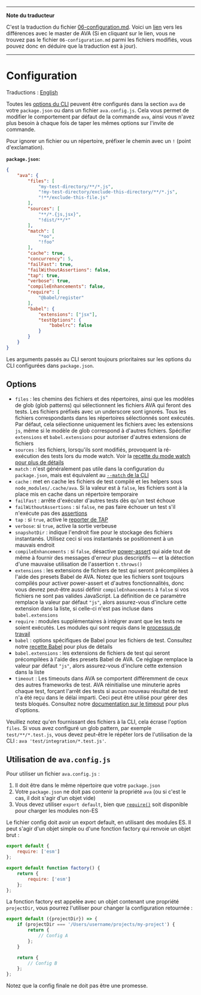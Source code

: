 ___
**Note du traducteur**

C'est la traduction du fichier [06-configuration.md](https://github.com/avajs/ava/blob/master/docs/06-configuration.md). Voici un [lien](https://github.com/avajs/ava/compare/1e3b072ab7aee9ce78d8faa774287902792fab90...master#diff-e314afbd72d4daaedf4d543da317ad58) vers les différences avec le master de AVA (Si en cliquant sur le lien, vous ne trouvez pas le fichier `06-configuration.md` parmi les fichiers modifiés, vous pouvez donc en déduire que la traduction est à jour).
___
# Configuration

Traductions : [English](https://github.com/avajs/ava/blob/master/docs/06-configuration.md)

Toutes les [options du CLI](./05-command-line.md) peuvent être configurés dans la section `ava` de votre `package.json` ou dans un fichier `ava.config.js`. Cela vous permet de modifier le comportement par défaut de la commande `ava`, ainsi vous n'avez plus besoin à chaque fois de taper les mêmes options sur l'invite de commande.

Pour ignorer un fichier ou un répertoire, préfixer le chemin avec un `!` (point d'exclamation).

**`package.json`:**

```json
{
	"ava": {
		"files": [
			"my-test-directory/**/*.js",
			"!my-test-directory/exclude-this-directory/**/*.js",
			"!**/exclude-this-file.js"
		],
		"sources": [
			"**/*.{js,jsx}",
			"!dist/**/*"
		],
		"match": [
			"*oo",
			"!foo"
		],
		"cache": true,
		"concurrency": 5,
		"failFast": true,
		"failWithoutAssertions": false,
		"tap": true,
		"verbose": true,
		"compileEnhancements": false,
		"require": [
			"@babel/register"
		],
		"babel": {
			"extensions": ["jsx"],
			"testOptions": {
				"babelrc": false
			}
		}
	}
}
```

Les arguments passés au CLI seront toujours prioritaires sur les options du CLI configurées dans `package.json`.

## Options

- `files` : les chemins des fichiers et des répertoires, ainsi que les modèles de glob (glob patterns) qui sélectionnent les fichiers AVA qui feront des tests. Les fichiers préfixés avec un underscore sont ignorés. Tous les fichiers correspondants dans les répertoires sélectionnés sont exécutés. Par défaut, cela sélectionne uniquement les fichiers avec les extensions `js`, même si le modèle de glob correspond à d'autres fichiers. Spécifier `extensions` et `babel.extensions` pour autoriser d'autres extensions de fichiers
- `sources` : les fichiers, lorsqu'ils sont modifiés, provoquent la ré-exécution des tests lors du mode watch. Voir la [recette du mode watch pour plus de détails](https://github.com/avajs/ava/blob/master/docs/recipes/watch-mode.md#les-fichiers-sources-et-les-fichiers-de-test)
- `match` : n'est généralement pas utile dans la configuration du `package.json`, mais est équivalent au [`--match` de la CLI](./05-command-line.md#exécution-de-tests-correspondants-à-des-titres)
- `cache` : met en cache les fichiers de test compilé et les helpers sous `node_modules/.cache/ava`. Si la valeur est à `false`, les fichiers sont à la place mis en cache dans un répertoire temporaire
- `failFast` : arrête d'exécuter d'autres tests dès qu'un test échoue
- `failWithoutAssertions` : si `false`, ne pas faire échouer un test s'il n'exécute pas des [assertions](./03-assertions.md)
- `tap` : si `true`, active le [reporter de TAP](./05-command-line.md#reporter-de-tap)
- `verbose`: si `true`, active la sortie verbeuse
- `snapshotDir` : indique l'endroit fixe pour le stockage des fichiers instantanés. Utilisez ceci si vos instantanés se positionnent à un mauvais endroit
- `compileEnhancements` : si `false`, désactive [power-assert](https://github.com/power-assert-js/power-assert) qui aide tout de même à fournir des messages d'erreur plus descriptifs — et la détection d'une mauvaise utilisation de l'assertion `t.throws()`
- `extensions` : les extensions de fichiers de test qui seront précompilées à l'aide des presets Babel de AVA. Notez que les fichiers sont toujours compilés pour activer power-assert et d'autres fonctionnalités, donc vous devrez peut-être aussi définir `compileEnhancements` à `false` si vos fichiers ne sont pas valides JavaScript. La définition de ce paramètre remplace la valeur par défaut `"js"`, alors assurez-vous d'inclure cette extension dans la liste, si celle-ci n'est pas incluse dans `babel.extensions`
- `require` : modules supplémentaires à intégrer avant que les tests ne soient exécutés. Les modules qui sont requis dans le [processus de travail](./01-writing-tests.md#isolement-du-processus)
- `babel` : options spécifiques de Babel pour les fichiers de test. Consultez notre [recette Babel](./recipes/babel.md#configuration-de-babel) pour plus de détails
- `babel.extensions` : les extensions de fichiers de test qui seront précompilées à l'aide des presets Babel de AVA. Ce réglage remplace la valeur par défaut `"js"`, alors assurez-vous d'inclure cette extension dans la liste
- `timeout` : Les timeouts dans AVA se comportent différemment de ceux des autres frameworks de test. AVA réinitialise une minuterie après chaque test, forçant l'arrêt des tests si aucun nouveau résultat de test n'a été reçu dans le délai imparti. Ceci peut être utilisé pour gérer des tests bloqués. Consultez notre [documentation sur le timeout](./07-test-timeouts.md) pour plus d'options.

Veuillez notez qu'en fournissant des fichiers à la CLI, cela écrase l'option `files`. Si vous avez configuré un glob pattern, par exemple `test/**/*.test.js`, vous devez peut-être le répéter lors de l'utilisation de la CLI : `ava 'test/integration/*.test.js'`.

## Utilisation de `ava.config.js`

Pour utiliser un fichier `ava.config.js` :

1. Il doit être dans le même répertoire que votre `package.json`
2. Votre `package.json` ne doit pas contenir la propriété `ava` (ou si c'est le cas, il doit s'agir d'un objet vide)
3. Vous devez utiliser `export default`, bien que [`require()`](https://nodejs.org/api/modules.html#modules_require_id) soit disponible pour charger les modules non-ES

Le fichier config doit avoir un export default, en utilisant des modules ES. Il peut s'agir d'un objet simple ou d'une fonction factory qui renvoie un objet brut :

```js
export default {
	require: ['esm']
};
```

```js
export default function factory() {
	return {
		require: ['esm']
	};
};
```

La fonction factory est appelée avec un objet contenant une propriété `projectDir`, vous pourrez l'utiliser pour changer la configuration retournée :

```js
export default ({projectDir}) => {
	if (projectDir === '/Users/username/projects/my-project') {
		return {
			// Config A
		};
	}

	return {
		// Config B
	};
};
```

Notez que la config finale ne doit pas être une promesse.
